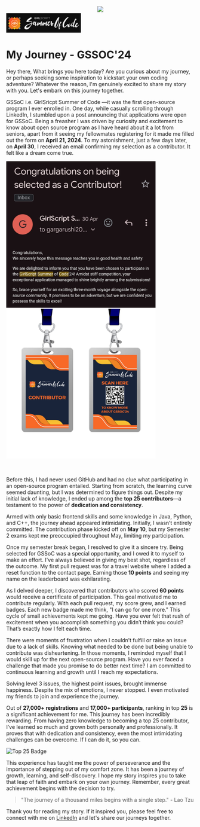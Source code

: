 <center>
<img  src="https://readme-typing-svg.herokuapp.com?color=ffa500&size=40&width=900&height=80&lines=From-0-to-top-25:-If-I-can-so-YOU-can!"/>
</center>

<img src="assets/Gssoc Label.png" alt="GSSoC Logo" width="200"/>

# My Journey - GSSOC'24

Hey there, What brings you here today? Are you curious about my journey, or perhaps seeking some inspiration to kickstart your own coding adventure? Whatever the reason, I'm genuinely excited to share my story with you. Let's embark on this journey together.


GSSoC i.e. GirlSricpt Summer of Code —it was the first open-source program I ever enrolled in. One day, while casually scrolling through LinkedIn, I stumbled upon a post announcing that applications were open for GSSoC. Being a freasher I was driven by curiosity and excitement to know about open source program as I have heard about it a lot from seniors, apart from it seeing my fellowmates registering for it made me filled out the form on **April 21, 2024**. To my astonishment, just a few days later, on **April 30**, I received an email confirming my selection as a contributor. It felt like a dream come true.

<p float="left">
  <img src="assets\Selection Mail.jpg" width="400" />
  <img src="assets\Contributor Badge.jpg" width="400" /> 
</p>

<br>

Before this, I had never used GitHub and had no clue what participating in an open-source program entailed. Starting from scratch, the learning curve seemed daunting, but I was determined to figure things out. Despite my initial lack of knowledge, I ended up among the **top 25 contributors**—a testament to the power of **dedication and consistency**.

Armed with only basic frontend skills and some knowledge in Java, Python, and C++, the journey ahead appeared intimidating. Initially, I wasn’t entirely committed. The contribution phase kicked off on **May 10**, but my Semester 2 exams kept me preoccupied throughout May, limiting my participation.

Once my semester break began, I resolved to give it a sincere try. Being selected for GSSoC was a special opportunity, and I owed it to myself to make an effort. I've always believed in giving my best shot, regardless of the outcome. My first pull request was for a travel website where I added a reset function to the contact page. Earning those **10 points** and seeing my name on the leaderboard was exhilarating.

As I delved deeper, I discovered that contributors who scored **60 points** would receive a certificate of participation. This goal motivated me to contribute regularly. With each pull request, my score grew, and I earned badges. Each new badge made me think, "I can go for one more." This cycle of small achievements kept me going. Have you ever felt that rush of excitement when you accomplish something you didn’t think you could? That’s exactly how I felt each time.

There were moments of frustration when I couldn’t fulfill or raise an issue due to a lack of skills. Knowing what needed to be done but being unable to contribute was disheartening. In those moments, I reminded myself that I would skill up for the next open-source program. Have you ever faced a challenge that made you promise to do better next time? I am committed to continuous learning and growth until I reach my expectations.

Solving level 3 issues, the highest point issues, brought immense happiness. Despite the mix of emotions, I never stopped. I even motivated my friends to join and experience the journey.

Out of **27,000+ registrations** and **17,000+ participants**, ranking in top **25** is a significant achievement for me. This journey has been incredibly rewarding. From having zero knowledge to becoming a top 25 contributor, I’ve learned so much and grown both personally and professionally. It proves that with dedication and consistency, even the most intimidating challenges can be overcome. If I can do it, so you can.

![Top 25 Badge](https://example.com/top25-badge.png)

This experience has taught me the power of perseverance and the importance of stepping out of my comfort zone. It has been a journey of growth, learning, and self-discovery. I hope my story inspires you to take that leap of faith and embark on your own journey. Remember, every great achievement begins with the decision to try.

> "The journey of a thousand miles begins with a single step." - Lao Tzu

Thank you for reading my story. If it inspired you, please feel free to connect with me on [LinkedIn](https://www.linkedin.com/in/ananya-gupta-30aa9b28b/) and let's share our journeys together.


